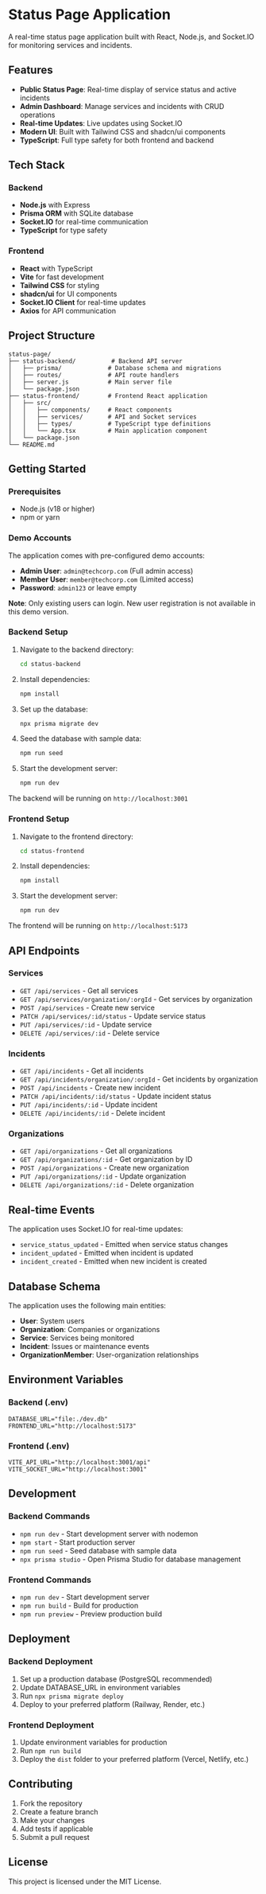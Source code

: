 # Status Page Application

A real-time status page application built with React, Node.js, and Socket.IO for monitoring services and incidents.

## Features

- **Public Status Page**: Real-time display of service status and active incidents
- **Admin Dashboard**: Manage services and incidents with CRUD operations
- **Real-time Updates**: Live updates using Socket.IO
- **Modern UI**: Built with Tailwind CSS and shadcn/ui components
- **TypeScript**: Full type safety for both frontend and backend

## Tech Stack

### Backend
- **Node.js** with Express
- **Prisma ORM** with SQLite database
- **Socket.IO** for real-time communication
- **TypeScript** for type safety

### Frontend
- **React** with TypeScript
- **Vite** for fast development
- **Tailwind CSS** for styling
- **shadcn/ui** for UI components
- **Socket.IO Client** for real-time updates
- **Axios** for API communication

## Project Structure

```
status-page/
├── status-backend/          # Backend API server
│   ├── prisma/             # Database schema and migrations
│   ├── routes/             # API route handlers
│   ├── server.js           # Main server file
│   └── package.json
├── status-frontend/        # Frontend React application
│   ├── src/
│   │   ├── components/     # React components
│   │   ├── services/       # API and Socket services
│   │   ├── types/          # TypeScript type definitions
│   │   └── App.tsx         # Main application component
│   └── package.json
└── README.md
```

## Getting Started

### Prerequisites
- Node.js (v18 or higher)
- npm or yarn

### Demo Accounts

The application comes with pre-configured demo accounts:

- **Admin User**: `admin@techcorp.com` (Full admin access)
- **Member User**: `member@techcorp.com` (Limited access)
- **Password**: `admin123` or leave empty

**Note**: Only existing users can login. New user registration is not available in this demo version.

### Backend Setup

1. Navigate to the backend directory:
   ```bash
   cd status-backend
   ```

2. Install dependencies:
   ```bash
   npm install
   ```

3. Set up the database:
   ```bash
   npx prisma migrate dev
   ```

4. Seed the database with sample data:
   ```bash
   npm run seed
   ```

5. Start the development server:
   ```bash
   npm run dev
   ```

The backend will be running on `http://localhost:3001`

### Frontend Setup

1. Navigate to the frontend directory:
   ```bash
   cd status-frontend
   ```

2. Install dependencies:
   ```bash
   npm install
   ```

3. Start the development server:
   ```bash
   npm run dev
   ```

The frontend will be running on `http://localhost:5173`

## API Endpoints

### Services
- `GET /api/services` - Get all services
- `GET /api/services/organization/:orgId` - Get services by organization
- `POST /api/services` - Create new service
- `PATCH /api/services/:id/status` - Update service status
- `PUT /api/services/:id` - Update service
- `DELETE /api/services/:id` - Delete service

### Incidents
- `GET /api/incidents` - Get all incidents
- `GET /api/incidents/organization/:orgId` - Get incidents by organization
- `POST /api/incidents` - Create new incident
- `PATCH /api/incidents/:id/status` - Update incident status
- `PUT /api/incidents/:id` - Update incident
- `DELETE /api/incidents/:id` - Delete incident

### Organizations
- `GET /api/organizations` - Get all organizations
- `GET /api/organizations/:id` - Get organization by ID
- `POST /api/organizations` - Create new organization
- `PUT /api/organizations/:id` - Update organization
- `DELETE /api/organizations/:id` - Delete organization

## Real-time Events

The application uses Socket.IO for real-time updates:

- `service_status_updated` - Emitted when service status changes
- `incident_updated` - Emitted when incident is updated
- `incident_created` - Emitted when new incident is created

## Database Schema

The application uses the following main entities:

- **User**: System users
- **Organization**: Companies or organizations
- **Service**: Services being monitored
- **Incident**: Issues or maintenance events
- **OrganizationMember**: User-organization relationships

## Environment Variables

### Backend (.env)
```
DATABASE_URL="file:./dev.db"
FRONTEND_URL="http://localhost:5173"
```

### Frontend (.env)
```
VITE_API_URL="http://localhost:3001/api"
VITE_SOCKET_URL="http://localhost:3001"
```

## Development

### Backend Commands
- `npm run dev` - Start development server with nodemon
- `npm start` - Start production server
- `npm run seed` - Seed database with sample data
- `npx prisma studio` - Open Prisma Studio for database management

### Frontend Commands
- `npm run dev` - Start development server
- `npm run build` - Build for production
- `npm run preview` - Preview production build

## Deployment

### Backend Deployment
1. Set up a production database (PostgreSQL recommended)
2. Update DATABASE_URL in environment variables
3. Run `npx prisma migrate deploy`
4. Deploy to your preferred platform (Railway, Render, etc.)

### Frontend Deployment
1. Update environment variables for production
2. Run `npm run build`
3. Deploy the `dist` folder to your preferred platform (Vercel, Netlify, etc.)

## Contributing

1. Fork the repository
2. Create a feature branch
3. Make your changes
4. Add tests if applicable
5. Submit a pull request

## License

This project is licensed under the MIT License.
